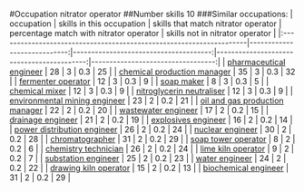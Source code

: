 #Occupation nitrator operator
##Number skills 10
###Similar occupations:
| occupation                                                          |   skills in this occupation |   skills that match nitrator operator |   percentage match with nitrator operator |   skills not in nitrator operator |
|:--------------------------------------------------------------------|----------------------------:|--------------------------------------:|------------------------------------------:|----------------------------------:|
| [pharmaceutical engineer](pharmaceutical_engineer.md)               |                          28 |                                     3 |                                       0.3 |                                25 |
| [chemical production manager](chemical_production_manager.md)       |                          35 |                                     3 |                                       0.3 |                                32 |
| [fermenter operator](fermenter_operator.md)                         |                          12 |                                     3 |                                       0.3 |                                 9 |
| [soap maker](soap_maker.md)                                         |                           8 |                                     3 |                                       0.3 |                                 5 |
| [chemical mixer](chemical_mixer.md)                                 |                          12 |                                     3 |                                       0.3 |                                 9 |
| [nitroglycerin neutraliser](nitroglycerin_neutraliser.md)           |                          12 |                                     3 |                                       0.3 |                                 9 |
| [environmental mining engineer](environmental_mining_engineer.md)   |                          23 |                                     2 |                                       0.2 |                                21 |
| [oil and gas production manager](oil_and_gas_production_manager.md) |                          22 |                                     2 |                                       0.2 |                                20 |
| [wastewater engineer](wastewater_engineer.md)                       |                          17 |                                     2 |                                       0.2 |                                15 |
| [drainage engineer](drainage_engineer.md)                           |                          21 |                                     2 |                                       0.2 |                                19 |
| [explosives engineer](explosives_engineer.md)                       |                          16 |                                     2 |                                       0.2 |                                14 |
| [power distribution engineer](power_distribution_engineer.md)       |                          26 |                                     2 |                                       0.2 |                                24 |
| [nuclear engineer](nuclear_engineer.md)                             |                          30 |                                     2 |                                       0.2 |                                28 |
| [chromatographer](chromatographer.md)                               |                          31 |                                     2 |                                       0.2 |                                29 |
| [soap tower operator](soap_tower_operator.md)                       |                           8 |                                     2 |                                       0.2 |                                 6 |
| [chemistry technician](chemistry_technician.md)                     |                          26 |                                     2 |                                       0.2 |                                24 |
| [lime kiln operator](lime_kiln_operator.md)                         |                           9 |                                     2 |                                       0.2 |                                 7 |
| [substation engineer](substation_engineer.md)                       |                          25 |                                     2 |                                       0.2 |                                23 |
| [water engineer](water_engineer.md)                                 |                          24 |                                     2 |                                       0.2 |                                22 |
| [drawing kiln operator](drawing_kiln_operator.md)                   |                          15 |                                     2 |                                       0.2 |                                13 |
| [biochemical engineer](biochemical_engineer.md)                     |                          31 |                                     2 |                                       0.2 |                                29 |
